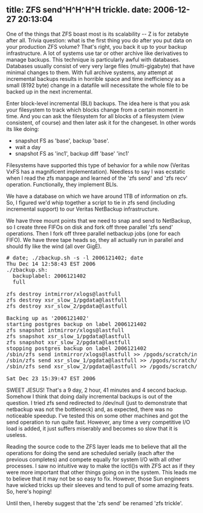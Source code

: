 title: ZFS send^H^H^H^H trickle.
date: 2006-12-27 20:13:04
---

<p>One of the things that ZFS boast most is its scalability -- Z is for zetabyte after all.  Trivia question: what is the first thing you do after you put data on your production ZFS volume?  That's right, you back it up to your backup infrastructure.  A lot of systems use tar or other archive like derivatives to manage backups.  This technique is particularly awful with databases.  Databases usually consist of very very large files (multi-gigabyte) that have minimal changes to them.  With full archive systems, any attempt at incremental backups results in horrible space and time inefficiency as a small (8192 byte) change in a datafile will necessitate the whole file to be backed up in the next incremental.</p>

<p>Enter block-level incremental (BLI) backups.  The idea here is that you ask your filesystem to track which blocks change from a certain moment in time.  And you can ask the filesystem for all blocks of a filesystem (view consistent, of course) and then later ask it for the changeset.  In other words its like doing:</p>
<ul>
<li>snapshot FS as 'base', backup 'base'.</li>
<li>wait a day</li>
<li>snapshot FS as 'inc1', backup diff 'base' 'inc1'</li>
</ul>

<p>Filesystems have supported this type of behavior for a while now (Veritas VxFS has a magnificent implementation).  Needless to say I was ecstatic when I read the zfs manpage and learned of the 'zfs send' and 'zfs recv' operation.  Functionally, they implement BLIs.</p>

<p>We have a database on which we have around 1TB of information on zfs.  So, I figured we'd whip together a script to tie in zfs send (including incremental support) to our Veritas NetBackup infrastructure.</p>

<p>We have three mount points that we need to snap and send to NetBackup, so I create three FIFOs on disk and fork off three parallel 'zfs send' operations.  Then I fork off three parallel netbackup jobs (one for each FIFO).  We have three tape heads so, they all actually run in parallel and should fly like the wind (all over GigE).</p>

<pre>
# date; ./zbackup.sh -s -l 2006121402; date
Thu Dec 14 12:58:43 EST 2006
./zbackup.sh:
  backuplabel: 2006121402
  full

zfs destroy intmirror/xlogs@lastfull
zfs destroy xsr_slow_1/pgdata@lastfull
zfs destroy xsr_slow_2/pgdata@lastfull

Backing up as '2006121402'
starting postgres backup on label 2006121402
zfs snapshot intmirror/xlogs@lastfull
zfs snapshot xsr_slow_1/pgdata@lastfull
zfs snapshot xsr_slow_2/pgdata@lastfull
stopping postgres backup on label 2006121402
/sbin/zfs send intmirror/xlogs@lastfull >> /pgods/scratch/intmirror:xlogs.lastfull.full &
/sbin/zfs send xsr_slow_1/pgdata@lastfull >> /pgods/scratch/xsr_slow_1:pgdata.lastfull.full &
/sbin/zfs send xsr_slow_2/pgdata@lastfull >> /pgods/scratch/xsr_slow_2:pgdata.lastfull.full &

Sat Dec 23 15:39:47 EST 2006
</pre>

<p>SWEET JESUS!  That's a 9 day, 2 hour, 41 minutes and 4 second backup.  Somehow I think that doing daily incremental backups is out of the question.  I tried zfs send redirected to /dev/null (just to demonstrate that netbackup was not the bottleneck) and, as expected, there was no noticeable speedup.  I've tested this on some other machines and got the send operation to run quite fast.  However, any time a very competitive I/O load is added, it just suffers miserably and becomes so slow that it is useless.</p>

<p>Reading the source code to the ZFS layer leads me to believe that all the operations for doing the send are scheduled serially (each after the previous completes) and compete equally for system I/O with all other processes.  I saw no intuitive way to make the ioctl()s with ZFS act as if they were more important that other things going on in the system.  This leads me to believe that it may not be so easy to fix.  However, those Sun engineers have wicked tricks up their sleeves and tend to pull of some amazing feats.  So, here's hoping!</p>

<p>Until then, I hereby suggest that the 'zfs send' be renamed 'zfs trickle'.</p>

